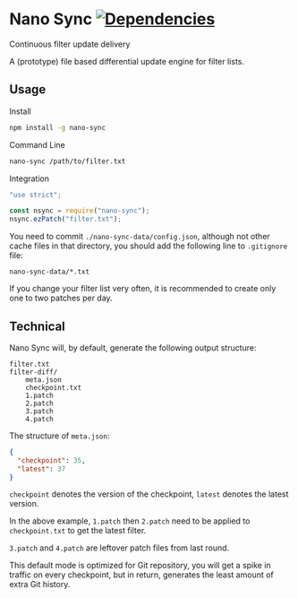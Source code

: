 # Nano Sync [![Dependencies](https://david-dm.org/NanoAdblocker/NanoSync.svg)](https://david-dm.org/NanoAdblocker/NanoSync)

Continuous filter update delivery

A (prototype) file based differential update engine for filter lists.

## Usage

Install
```Bash
npm install -g nano-sync
```

Command Line
```Bash
nano-sync /path/to/filter.txt
```

Integration
```JavaScript
"use strict";

const nsync = require("nano-sync");
nsync.ezPatch("filter.txt");
```

You need to commit `./nano-sync-data/config.json`, although not other cache
files in that directory, you should add the following line to `.gitignore`
file:
```Text
nano-sync-data/*.txt
```

If you change your filter list very often, it is recommended to create only one
to two patches per day.

## Technical

Nano Sync will, by default, generate the following output structure:
```Text
filter.txt
filter-diff/
    meta.json
    checkpoint.txt
    1.patch
    2.patch
    3.patch
    4.patch
```

The structure of `meta.json`:
```JSON
{
  "checkpoint": 35,
  "latest": 37
}
```

`checkpoint` denotes the version of the checkpoint, `latest` denotes the latest
version.

In the above example, `1.patch` then `2.patch` need to be applied to
`checkpoint.txt` to get the latest filter.

`3.patch` and `4.patch` are leftover patch files from last round.

This default mode is optimized for Git repository, you will get a spike in
traffic on every checkpoint, but in return, generates the least amount of extra
Git history.
